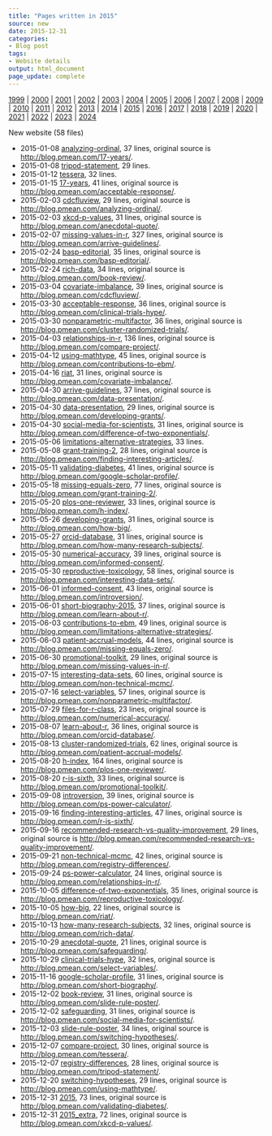 ```yaml
---
title: "Pages written in 2015"
source: new
date: 2015-12-31
categories:
- Blog post
tags:
- Website details
output: html_document
page_update: complete
---
```

 
[1999](http://new.pmean.com/1999/) | [2000](http://new.pmean.com/2000/) | [2001](http://new.pmean.com/2001/) | [2002](http://new.pmean.com/2002/) | [2003](http://new.pmean.com/2003/) | [2004](http://new.pmean.com/2004/) | [2005](http://new.pmean.com/2005/) | [2006](http://new.pmean.com/2006/) | [2007](http://new.pmean.com/2007/) | [2008](http://new.pmean.com/2008/) | [2009](http://new.pmean.com/2009/) | [2010](http://new.pmean.com/2010/) | [2011](http://new.pmean.com/2011/) | [2012](http://new.pmean.com/2012/) | [2013](http://new.pmean.com/2013/) | [2014](http://new.pmean.com/2014/) | [2015](http://new.pmean.com/2015/) | [2016](http://new.pmean.com/2016/) | [2017](http://new.pmean.com/2017/) | [2018](http://new.pmean.com/2018/) | [2019](http://new.pmean.com/2019/) | [2020](http://new.pmean.com/2020/) | [2021](http://new.pmean.com/2021/) | [2022](http://new.pmean.com/2022/) | [2023](http://new.pmean.com/2023/) | [2024](http://new.pmean.com/2024/)
 
New website (58 files)
 
+ 2015-01-08 [analyzing-ordinal](http://new.pmean.com/analyzing-ordinal/),  37 lines, original source is http://blog.pmean.com/17-years/.  
+ 2015-01-08 [tripod-statement](http://new.pmean.com/tripod-statement/),  29 lines.  
+ 2015-01-12 [tessera](http://new.pmean.com/tessera/),  32 lines.  
+ 2015-01-15 [17-years](http://new.pmean.com/17-years/),  41 lines, original source is http://blog.pmean.com/acceptable-response/.  
+ 2015-02-03 [cdcfluview](http://new.pmean.com/cdcfluview/),  29 lines, original source is http://blog.pmean.com/analyzing-ordinal/.  
+ 2015-02-03 [xkcd-p-values](http://new.pmean.com/xkcd-p-values/),  31 lines, original source is http://blog.pmean.com/anecdotal-quote/.  
+ 2015-02-07 [missing-values-in-r](http://new.pmean.com/missing-values-in-r/),  327 lines, original source is http://blog.pmean.com/arrive-guidelines/.  
+ 2015-02-24 [basp-editorial](http://new.pmean.com/basp-editorial/),  35 lines, original source is http://blog.pmean.com/basp-editorial/.  
+ 2015-02-24 [rich-data](http://new.pmean.com/rich-data/),  34 lines, original source is http://blog.pmean.com/book-review/.  
+ 2015-03-04 [covariate-imbalance](http://new.pmean.com/covariate-imbalance/),  39 lines, original source is http://blog.pmean.com/cdcfluview/.  
+ 2015-03-30 [acceptable-response](http://new.pmean.com/acceptable-response/),  36 lines, original source is http://blog.pmean.com/clinical-trials-hype/.  
+ 2015-03-30 [nonparametric-multifactor](http://new.pmean.com/nonparametric-multifactor/),  36 lines, original source is http://blog.pmean.com/cluster-randomized-trials/.  
+ 2015-04-03 [relationships-in-r](http://new.pmean.com/relationships-in-r/),  136 lines, original source is http://blog.pmean.com/compare-project/.  
+ 2015-04-12 [using-mathtype](http://new.pmean.com/using-mathtype/),  45 lines, original source is http://blog.pmean.com/contributions-to-ebm/.  
+ 2015-04-16 [riat](http://new.pmean.com/riat/),  31 lines, original source is http://blog.pmean.com/covariate-imbalance/.  
+ 2015-04-30 [arrive-guidelines](http://new.pmean.com/arrive-guidelines/),  37 lines, original source is http://blog.pmean.com/data-presentation/.  
+ 2015-04-30 [data-presentation](http://new.pmean.com/data-presentation/),  29 lines, original source is http://blog.pmean.com/developing-grants/.  
+ 2015-04-30 [social-media-for-scientists](http://new.pmean.com/social-media-for-scientists/),  31 lines, original source is http://blog.pmean.com/difference-of-two-exponentials/.  
+ 2015-05-06 [limitations-alternative-strategies](http://new.pmean.com/limitations-alternative-strategies/),  33 lines.  
+ 2015-05-08 [grant-training-2](http://new.pmean.com/grant-training-2/),  28 lines, original source is http://blog.pmean.com/finding-interesting-articles/.  
+ 2015-05-11 [validating-diabetes](http://new.pmean.com/validating-diabetes/),  41 lines, original source is http://blog.pmean.com/google-scholar-profile/.  
+ 2015-05-18 [missing-equals-zero](http://new.pmean.com/missing-equals-zero/),  77 lines, original source is http://blog.pmean.com/grant-training-2/.  
+ 2015-05-20 [plos-one-reviewer](http://new.pmean.com/plos-one-reviewer/),  33 lines, original source is http://blog.pmean.com/h-index/.  
+ 2015-05-26 [developing-grants](http://new.pmean.com/developing-grants/),  31 lines, original source is http://blog.pmean.com/how-big/.  
+ 2015-05-27 [orcid-database](http://new.pmean.com/orcid-database/),  31 lines, original source is http://blog.pmean.com/how-many-research-subjects/.  
+ 2015-05-30 [numerical-accuracy](http://new.pmean.com/numerical-accuracy/),  39 lines, original source is http://blog.pmean.com/informed-consent/.  
+ 2015-05-30 [reproductive-toxicology](http://new.pmean.com/reproductive-toxicology/),  58 lines, original source is http://blog.pmean.com/interesting-data-sets/.  
+ 2015-06-01 [informed-consent](http://new.pmean.com/informed-consent/),  43 lines, original source is http://blog.pmean.com/introversion/.  
+ 2015-06-01 [short-biography-2015](http://new.pmean.com/short-biography-2015/),  37 lines, original source is http://blog.pmean.com/learn-about-r/.  
+ 2015-06-03 [contributions-to-ebm](http://new.pmean.com/contributions-to-ebm/),  49 lines, original source is http://blog.pmean.com/limitations-alternative-strategies/.  
+ 2015-06-03 [patient-accrual-models](http://new.pmean.com/patient-accrual-models/),  44 lines, original source is http://blog.pmean.com/missing-equals-zero/.  
+ 2015-06-30 [promotional-toolkit](http://new.pmean.com/promotional-toolkit/),  29 lines, original source is http://blog.pmean.com/missing-values-in-r/.  
+ 2015-07-15 [interesting-data-sets](http://new.pmean.com/interesting-data-sets/),  60 lines, original source is http://blog.pmean.com/non-technical-mcmc/.  
+ 2015-07-16 [select-variables](http://new.pmean.com/select-variables/),  57 lines, original source is http://blog.pmean.com/nonparametric-multifactor/.  
+ 2015-07-29 [files-for-r-class](http://new.pmean.com/files-for-r-class/),  23 lines, original source is http://blog.pmean.com/numerical-accuracy/.  
+ 2015-08-07 [learn-about-r](http://new.pmean.com/learn-about-r/),  36 lines, original source is http://blog.pmean.com/orcid-database/.  
+ 2015-08-13 [cluster-randomized-trials](http://new.pmean.com/cluster-randomized-trials/),  62 lines, original source is http://blog.pmean.com/patient-accrual-models/.  
+ 2015-08-20 [h-index](http://new.pmean.com/h-index/),  164 lines, original source is http://blog.pmean.com/plos-one-reviewer/.  
+ 2015-08-20 [r-is-sixth](http://new.pmean.com/r-is-sixth/),  33 lines, original source is http://blog.pmean.com/promotional-toolkit/.  
+ 2015-09-08 [introversion](http://new.pmean.com/introversion/),  39 lines, original source is http://blog.pmean.com/ps-power-calculator/.  
+ 2015-09-16 [finding-interesting-articles](http://new.pmean.com/finding-interesting-articles/),  47 lines, original source is http://blog.pmean.com/r-is-sixth/.  
+ 2015-09-16 [recommended-research-vs-quality-improvement](http://new.pmean.com/recommended-research-vs-quality-improvement/),  29 lines, original source is http://blog.pmean.com/recommended-research-vs-quality-improvement/.  
+ 2015-09-21 [non-technical-mcmc](http://new.pmean.com/non-technical-mcmc/),  42 lines, original source is http://blog.pmean.com/registry-differences/.  
+ 2015-09-24 [ps-power-calculator](http://new.pmean.com/ps-power-calculator/),  24 lines, original source is http://blog.pmean.com/relationships-in-r/.  
+ 2015-10-05 [difference-of-two-exponentials](http://new.pmean.com/difference-of-two-exponentials/),  35 lines, original source is http://blog.pmean.com/reproductive-toxicology/.  
+ 2015-10-05 [how-big](http://new.pmean.com/how-big/),  22 lines, original source is http://blog.pmean.com/riat/.  
+ 2015-10-13 [how-many-research-subjects](http://new.pmean.com/how-many-research-subjects/),  32 lines, original source is http://blog.pmean.com/rich-data/.  
+ 2015-10-29 [anecdotal-quote](http://new.pmean.com/anecdotal-quote/),  21 lines, original source is http://blog.pmean.com/safeguarding/.  
+ 2015-10-29 [clinical-trials-hype](http://new.pmean.com/clinical-trials-hype/),  32 lines, original source is http://blog.pmean.com/select-variables/.  
+ 2015-11-16 [google-scholar-profile](http://new.pmean.com/google-scholar-profile/),  31 lines, original source is http://blog.pmean.com/short-biography/.  
+ 2015-12-02 [book-review](http://new.pmean.com/book-review/),  31 lines, original source is http://blog.pmean.com/slide-rule-poster/.  
+ 2015-12-02 [safeguarding](http://new.pmean.com/safeguarding/),  31 lines, original source is http://blog.pmean.com/social-media-for-scientists/.  
+ 2015-12-03 [slide-rule-poster](http://new.pmean.com/slide-rule-poster/),  34 lines, original source is http://blog.pmean.com/switching-hypotheses/.  
+ 2015-12-07 [compare-project](http://new.pmean.com/compare-project/),  30 lines, original source is http://blog.pmean.com/tessera/.  
+ 2015-12-07 [registry-differences](http://new.pmean.com/registry-differences/),  28 lines, original source is http://blog.pmean.com/tripod-statement/.  
+ 2015-12-20 [switching-hypotheses](http://new.pmean.com/switching-hypotheses/),  29 lines, original source is http://blog.pmean.com/using-mathtype/.  
+ 2015-12-31 [2015](http://new.pmean.com/2015/),  73 lines, original source is http://blog.pmean.com/validating-diabetes/.  
+ 2015-12-31 [2015_extra](http://new.pmean.com/2015_extra/),  72 lines, original source is http://blog.pmean.com/xkcd-p-values/.
 
